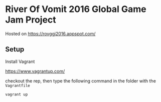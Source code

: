 # River Of Vomit 2016 Global Game Jam Project

Hosted on https://rovggj2016.appspot.com/ 

## Setup

Install Vagrant

https://www.vagrantup.com/

checkout the rep, then type the following command in the folder with the `Vagrantfile` 

`vagrant up`




